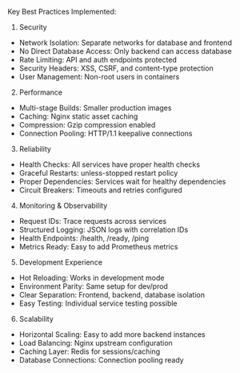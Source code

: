 Key Best Practices Implemented:
1. Security

- Network Isolation: Separate networks for database and frontend
- No Direct Database Access: Only backend can access database
- Rate Limiting: API and auth endpoints protected
- Security Headers: XSS, CSRF, and content-type protection
- User Management: Non-root users in containers

2. Performance

- Multi-stage Builds: Smaller production images
- Caching: Nginx static asset caching
- Compression: Gzip compression enabled
- Connection Pooling: HTTP/1.1 keepalive connections

3. Reliability

- Health Checks: All services have proper health checks
- Graceful Restarts: unless-stopped restart policy
- Proper Dependencies: Services wait for healthy dependencies
- Circuit Breakers: Timeouts and retries configured

4. Monitoring & Observability

- Request IDs: Trace requests across services
- Structured Logging: JSON logs with correlation IDs
- Health Endpoints: /health, /ready, /ping
- Metrics Ready: Easy to add Prometheus metrics

5. Development Experience

- Hot Reloading: Works in development mode
- Environment Parity: Same setup for dev/prod
- Clear Separation: Frontend, backend, database isolation
- Easy Testing: Individual service testing possible

6. Scalability

- Horizontal Scaling: Easy to add more backend instances
- Load Balancing: Nginx upstream configuration
- Caching Layer: Redis for sessions/caching
- Database Connections: Connection pooling ready